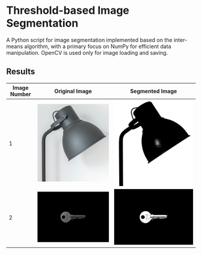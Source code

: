# Threshold-based Image Segmentation

A Python script for image segmentation implemented based on the inter-means algorithm, with a primary focus on NumPy for efficient data manipulation. OpenCV is used only for image loading and saving.

## Results

| **Image Number** | **Original Image** | **Segmented Image** |
|------------------|---------------------|----------------------|
| 1                | ![Original Image 1](./images/01/01-image.jpg) | ![Segmented Image 1](./images/01/03-segmented-image.jpg) |
| 2                | ![Original Image 2](./images/02/01-image.jpg) | ![Segmented Image 2](./images/02/03-segmented-image.jpg) |
